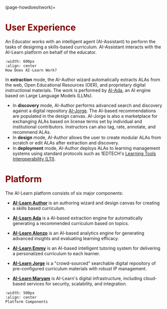 (page-howdoesitwork)=
# <font color="maroon">User Experience</font>

An Educator works with an intelligent agent (AI-Assistant) to perform the tasks of designing a skills-based curriculum. AI-Assistant interacts with the AI-Learn platform on behalf of the educator. 

```{figure} /images/howdoesitwork.png
:width: 600px
:align: center
How Does AI-Learn Work?
```


 In **extraction** mode, the AI-Author wizard automatically extracts ALAs from the web, Open Educational Resources (OER), and proprietary digital instructional materials. The work is performed by [AI-Ada](page-ada), an AI engine based on Large Language Models (LLMs).
- In **discovery** mode, AI-Author performs advanced search and discovery against a digital repository [AI-Jorge](page-jorge). The AI-based recommendations are populated in the design canvas. AI-Jorge is also a marketplace for exchanging ALAs based on license terms set by individual and institutional contributors. Instructors can also tag, rate, annotate, and recommend ALAs.
- In **design** mode, AI-Author allows the user to create modular ALAs from scratch or edit ALAs after extraction and discovery.
- In **deployment** mode, AI-Author deploys ALAs to learning management systems using standard protocols such as 1EDTECH's [Learning Tools Interoperability (LTI)](https://www.imsglobal.org/activity/learning-tools-interoperability).

# <font color="maroon">Platform</font>


The AI-Learn platform consists of six major components:

- **[AI-Learn Author](page-author)** is an authoring wizard and design canvas for creating a skills based curriculum.

- **[AI-Learn Ada](page-ada)**  is a AI-based extraction engine for automatically generating a recommended curriculum based on topics.

- **[AI-Learn Alonzo](page-alonzo)** is an AI-based analytics engine for generating advanced insights and evaluating learning efficacy.

- **[AI-Learn Emmy](page-emmy)** is an AI-based intelligent tutoring system for delivering a personalized curriculum to each learner.

- **[AI-Learn Jorge](page-jorge)** is a "crowd-sourced" searchable digital repository of pre-configured curriculum materials with robust IP management.

- **[AI-Learn Maryam](page-maryam)** is AI-Learn's digital infrastructure, including cloud-based services for security, scalability, and integration.

```{figure} /images/platform.png
:width: 500px
:align: center
Platform Components
```
